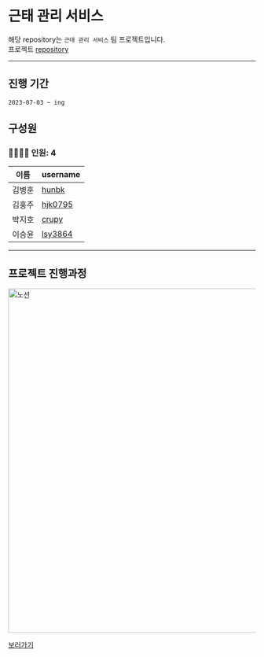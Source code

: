 # 근태 관리 서비스

해당 repository는 `근태 관리 서비스` 팀 프로젝트입니다.   
프로젝트 [repository](https://github.com/Time-Attendance/2023-time-attendance-project)

---

## 진행 기간
```
2023-07-03 ~ ing
```

## 구성원
### 👨‍👩‍👧‍👦 인원: 4
|이름|username|
|---|---|
| 김병훈 | [hunbk](https://github.com/hunbk) |
| 김홍주 | [hjk0795](https://github.com/hjk0795) |
| 박지호 | [crupy](https://github.com/crupy) |
| 이승윤 | [lsy3864](https://github.com/lsy3864)

---

## 프로젝트 진행과정
<img width="700" alt="노션" src="https://github.com/crupy/AlgorithmCode/assets/84119178/6539619e-befd-4d65-8e01-8f67808355a2">

[보러가기](https://www.notion.so/6-9e843b9d771b48e69e2f0a954b990916?pvs=4)
